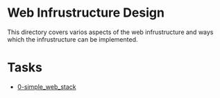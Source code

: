 # Web Infrustructure Design
This directory covers varios aspects of the web infrustructure and ways which the
infrustructure can be implemented.

# Tasks
* <a href="https://drive.google.com/file/d/1QaU980FaLrCl5SksnrYXtIyo2o5K9ejj/view?usp=sharing" target="_blank">0-simple_web_stack</a>
